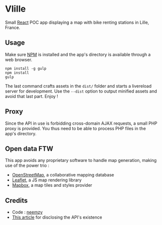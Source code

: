 # Vlille

Small [React](https://facebook.github.io/react/) POC app displaying a map with bike renting stations in Lille, France.

## Usage

Make sure [NPM](https://www.npmjs.org/) is installed and the app's directory is available through a web browser.

```
npm install -g gulp
npm install
gulp
```

The last command crafts assets in the `dist/` folder and starts a livereload server for development. Use the `--dist` option to output minified assets and avoid that last part. Enjoy !

## Proxy

Since the API in use is forbidding cross-domain AJAX requests, a small PHP proxy is provided. You thus need to be able to process PHP files in the app's directory.

## Open data FTW

This app avoids any proprietary software to handle map generation, making use of the power trio :
- [OpenStreetMap](https://www.openstreetmap.org), a collaborative mapping database
- [Leaflet](http://leafletjs.com/), a JS map rendering library
- [Mapbox](https://www.mapbox.com/), a map tiles and styles provider

## Credits

- Code : [neemzy](https://github.com/neemzy)
- [This article](http://mouth.sigill.org/acces-aux-donnees-vlille/) for disclosing the API's existence
